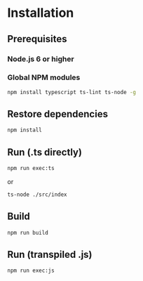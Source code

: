 # Installation

## Prerequisites

### Node.js 6 or higher

### Global NPM modules

```bash
npm install typescript ts-lint ts-node -g
```

## Restore dependencies

```bash
npm install
```

## Run (.ts directly)

```bash
npm run exec:ts
```

or

```bash
ts-node ./src/index
```

## Build

```bash
npm run build
```

## Run (transpiled .js)

```bash
npm run exec:js
```